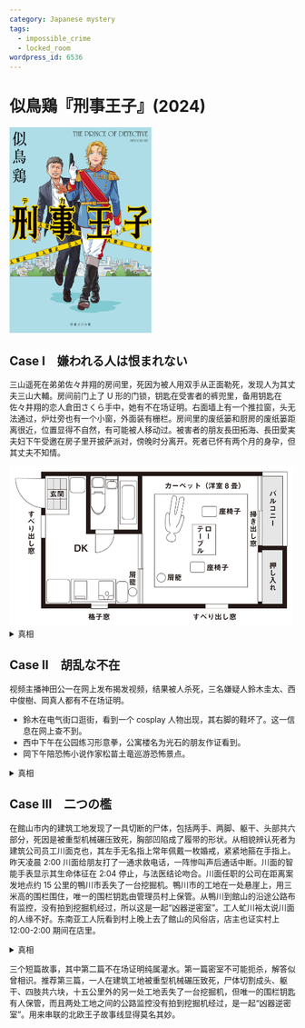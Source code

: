 ```yaml
---
category: Japanese mystery
tags:
  - impossible_crime
  - locked_room
wordpress_id: 6536
---
```


# 似鳥鶏『刑事王子』(2024)

<img src=images/2024_cover.jpg width=250/>

## Case Ⅰ　嫌われる人は恨まれない

三山遥死在弟弟佐々井翔的房间里，死因为被人用双手从正面勒死，发现人为其丈夫三山大輔。房间前门上了 U 形的门锁，钥匙在受害者的裤兜里，备用钥匙在佐々井翔的恋人倉田さくら手中，她有不在场证明。右面墙上有一个推拉窗，头无法通过，炉灶旁也有一个小窗，外面装有栅栏。房间里的废纸篓和厨房的废纸篓距离很近，位置显得不自然，有可能被人移动过。被害者的朋友長田拓海、長田愛実夫妇下午受邀在房子里开披萨派对，傍晚时分离开。死者已怀有两个月的身孕，但其丈夫不知情。

<img src=images/2024_locked_room.jpg width=500/>

<details><summary>真相</summary>
凶手是長田拓海。他白天用大头钉把地毯的中心固定在地板上，四角穿上几乎看不见的金属线，伸到推拉窗外。他晚上在窗外发出声响，等到受害者打开窗户往外看，从窗户伸手将她勒死，然后拉动细线让地毯旋转 180 度，最后回收细线，所以垃圾桶的位置不自然。

<img src=images/2024_rotate.jpg width=250/>
</details>

## Case Ⅱ　胡乱な不在

视频主播神田公一在网上发布揭发视频，结果被人杀死，三名嫌疑人鈴木圭太、西中俊樹、岡真人都有不在场证明。
* 鈴木在电气街口逛街，看到一个 cosplay 人物出现，其右脚的鞋坏了。这一信息在网上查不到。
* 西中下午在公园练习形意拳，公寓楼名为光石的朋友作证看到。
* 岡下午陪恐怖小说作家松苗土竜巡游恐怖景点。

<details><summary>真相</summary>
凶手是鈴木，他在市区各处安放了摄像头，其中一个录到了 cosplay 人物，他本人并不在电气街口。
</details>

## Case Ⅲ　二つの檻

在館山市内的建筑工地发现了一具切断的尸体，包括两手、两脚、躯干、头部共六部分，死因是被重型机械碾压致死，胸部凹陷成了履带的形状。从相貌辨认死者为建筑公司员工川面克也，其左手无名指上常年佩戴一枚婚戒，紧紧地箍在手指上。昨天凌晨 2:00 川面给朋友打了一通求救电话，一阵惨叫声后通话中断。川面的智能手表显示其生命体征在 2:04 停止，与法医结论吻合。川面任职的公司在距离案发地点约 15 公里的鴨川市丢失了一台挖掘机。鴨川市的工地在一处悬崖上，用三米高的围栏围住，唯一的围栏钥匙由管理员村上保管。从鴨川到館山的沿途公路布有监控，没有拍到挖掘机经过，所以这是一起“凶器逆密室”。工人虻川裕太说川面的人缘不好。东南亚工人阮看到村上晚上去了館山的风俗店，店主也证实村上 12:00-2:00 期间在店里。

<details><summary>真相</summary>
凶手是阮。尸体六个部分中只有头属于川面，其他部位取自另一个尸体 A。凶手在鴨川用挖掘机压死 A，让挖掘机驶进悬崖下的大海，带着 A 的躯干和四肢前往館山，逼迫被拘束的川面用其本人手机给朋友打求救电话，随即将其杀害。凶手取下川面的智能手表和婚戒，将婚戒戴在 A 的手指上，然后注入生理盐水使手指膨胀，使戒指牢牢地箍在手指上。凶手切下川面的头，和 A 的躯干四肢摆在一起，完成“被碾压致死的尸体”。
</details>

三个短篇故事，其中第二篇不在场证明纯属灌水。第一篇密室不可能扼杀，解答似曾相识。推荐第三篇，一人在建筑工地被重型机械碾压致死，尸体切割成头、躯干、四肢共六块，十五公里外的另一处工地丢失了一台挖掘机，但唯一的围栏钥匙有人保管，而且两处工地之间的公路监控没有拍到挖掘机经过，是一起“凶器逆密室”。用来串联的北欧王子故事线显得莫名其妙。